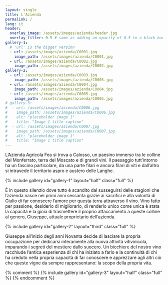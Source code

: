 ```yaml
---
layout: single
title: L'Azienda 
permalink: /
lang: it
header:
  overlay_image: /assets/images/azienda/header.jpg
  overlay_filter: 0.5 # same as adding an opacity of 0.5 to a black background
gallery-1:
  # 'url' is the bigger version
  - url: /assets/images/azienda/C0001.jpg
    image_path: /assets/images/azienda/C0001.jpg
  - url: /assets/images/azienda/C0002.jpg
    image_path: /assets/images/azienda/C0002.jpg
gallery-2:
  - url: /assets/images/azienda/C0003.jpg
    image_path: /assets/images/azienda/C0003.jpg
  - url: /assets/images/azienda/C0004.jpg
    image_path: /assets/images/azienda/C0004.jpg
  - url: /assets/images/azienda/C0005.jpg
    image_path: /assets/images/azienda/C0005.jpg
# gallery-3:
#  - url: /assets/images/azienda/C0006.jpg
#    image_path: /assets/images/azienda/C0006.jpg
#    alt: "placeholder image 1"
#    title: "Image 1 title caption"
#  - url: /assets/images/azienda/C0007.jpg
#    image_path: /assets/images/azienda/C0007.jpg
#    alt: "placeholder image 1"
#    title: "Image 1 title caption"
---
```


L’Azienda Agricola Fea si trova a Calosso, un paesino immerso tra le colline del
Monferrato, terra del Moscato e di grandi vini. Il paesaggio tutt’intorno
ha un fascino particolare, da una parte filari e ancora filari di viti e
dall’altro si intravede il territorio aspro e austero delle Langhe. 

{% include gallery id="gallery-1" layout="half" class="full" %}

È in questo silenzio dove tutto è scandito dal susseguirsi delle stagioni che
l’azienda nasce nei primi anni sessanta grazie ai sacrifici e alla volontà
di Giulio di far conoscere l’amore per questa terra attraverso il vino.
Vino fatto per passione, desiderio di migliorarlo, di renderlo unico come
unica è stata la capacità e la gioia di trasmettere il proprio attaccamento a
queste colline al genero, Giuseppe, attuale proprietario dell’azienda.

{% include gallery id="gallery-2" layout="third" class="full" %}

Giuseppe all’inizio degli anni Novanta decide di lasciare la propria
occupazione per dedicarsi interamente alla nuova attività vitivinicola,
imparando i segreti del mestiere dallo suocero.   Un bicchiere del nostro
vino racchiude l’antica esperienza di chi ha iniziato a farlo e la continuità
di chi ha creduto nella propria capacità di far conoscere e apprezzare agli
altri ciò che queste vigne da sempre rappresentano: la scopo della propria
vita. 

{% comment %}
{% include gallery id="gallery-3" layout="half" class="full" %}
{% endcomment %}

